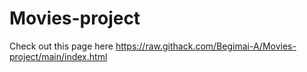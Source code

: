 # Movies-project
Check out this page here https://raw.githack.com/Begimai-A/Movies-project/main/index.html
